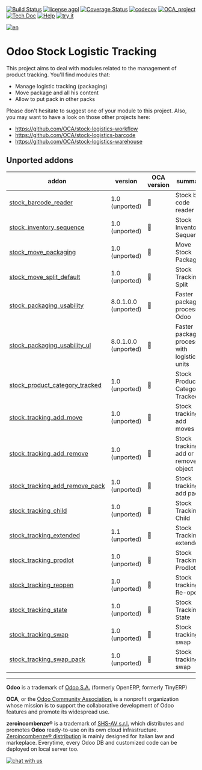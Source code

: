 [![Build Status](https://travis-ci.org/zeroincombenze/stock-logistics-tracking.svg?branch=10.0)](https://travis-ci.org/zeroincombenze/stock-logistics-tracking)
[![license agpl](https://img.shields.io/badge/licence-AGPL--3-blue.svg)](http://www.gnu.org/licenses/agpl-3.0.html)
[![Coverage Status](https://coveralls.io/repos/github/zeroincombenze/stock-logistics-tracking/badge.svg?branch=10.0)](https://coveralls.io/github/zeroincombenze/stock-logistics-tracking?branch=10.0)
[![codecov](https://codecov.io/gh/zeroincombenze/stock-logistics-tracking/branch/10.0/graph/badge.svg)](https://codecov.io/gh/zeroincombenze/stock-logistics-tracking/branch/10.0)
[![OCA_project](http://www.zeroincombenze.it/wp-content/uploads/ci-ct/prd/button-oca-10.svg)](https://github.com/OCA/stock-logistics-tracking/tree/10.0)
[![Tech Doc](http://www.zeroincombenze.it/wp-content/uploads/ci-ct/prd/button-docs-10.svg)](http://wiki.zeroincombenze.org/en/Odoo/10.0/dev)
[![Help](http://www.zeroincombenze.it/wp-content/uploads/ci-ct/prd/button-help-10.svg)](http://wiki.zeroincombenze.org/en/Odoo/10.0/man/LO)
[![try it](http://www.zeroincombenze.it/wp-content/uploads/ci-ct/prd/button-try-it-10.svg)](http://erp10.zeroincombenze.it)
















[![en](http://www.shs-av.com/wp-content/en_US.png)](http://wiki.zeroincombenze.org/it/Odoo/7.0/man)

Odoo Stock Logistic Tracking
============================

This project aims to deal with modules related to the management of product tracking. You'll find modules that:

 - Manage logistic tracking (packaging)
 - Move package and all his content
 - Allow to put pack in other packs

Please don't hesitate to suggest one of your module to this project. Also, you may want to have a look on those other projects here:

 - https://github.com/OCA/stock-logistics-workflow
 - https://github.com/OCA/stock-logistics-barcode
 - https://github.com/OCA/stock-logistics-warehouse

[//]: # (addons)


Unported addons
---------------
addon | version | OCA version | summary
--- | --- | --- | ---
[stock_barcode_reader](stock_barcode_reader/) | 1.0 (unported) | :repeat: | Stock bar code reader
[stock_inventory_sequence](stock_inventory_sequence/) | 1.0 (unported) | :repeat: | Stock Inventory Sequence
[stock_move_packaging](stock_move_packaging/) | 1.0 (unported) | :repeat: | Move Stock Packaging
[stock_move_split_default](stock_move_split_default/) | 1.0 (unported) | :repeat: | Stock Tracking Split
[stock_packaging_usability](stock_packaging_usability/) | 8.0.1.0.0 (unported) | :repeat: | Faster packaging process in Odoo
[stock_packaging_usability_ul](stock_packaging_usability_ul/) | 8.0.1.0.0 (unported) | :repeat: | Faster packaging process with logistical units
[stock_product_category_tracked](stock_product_category_tracked/) | 1.0 (unported) | :repeat: | Stock Product Category Tracked
[stock_tracking_add_move](stock_tracking_add_move/) | 1.0 (unported) | :repeat: | Stock tracking add moves
[stock_tracking_add_remove](stock_tracking_add_remove/) | 1.0 (unported) | :repeat: | Stock tracking add or remove object
[stock_tracking_add_remove_pack](stock_tracking_add_remove_pack/) | 1.0 (unported) | :repeat: | Stock tracking add packs
[stock_tracking_child](stock_tracking_child/) | 1.0 (unported) | :repeat: | Stock Tracking Child
[stock_tracking_extended](stock_tracking_extended/) | 1.1 (unported) | :repeat: | Stock Tracking extended
[stock_tracking_prodlot](stock_tracking_prodlot/) | 1.0 (unported) | :repeat: | Stock Tracking Prodlot
[stock_tracking_reopen](stock_tracking_reopen/) | 1.0 (unported) | :repeat: | Stock tracking Re-open
[stock_tracking_state](stock_tracking_state/) | 1.0 (unported) | :repeat: | Stock Tracking State
[stock_tracking_swap](stock_tracking_swap/) | 1.0 (unported) | :repeat: | Stock tracking swap
[stock_tracking_swap_pack](stock_tracking_swap_pack/) | 1.0 (unported) | :repeat: | Stock tracking swap

[//]: # (end addons)

[//]: # (copyright)

----

**Odoo** is a trademark of [Odoo S.A.](https://www.odoo.com/) (formerly OpenERP, formerly TinyERP)

**OCA**, or the [Odoo Community Association](http://odoo-community.org/), is a nonprofit organization whose
mission is to support the collaborative development of Odoo features and
promote its widespread use.

**zeroincombenze®** is a trademark of [SHS-AV s.r.l.](http://www.shs-av.com/)
which distributes and promotes **Odoo** ready-to-use on its own cloud infrastructure.
[Zeroincombenze® distribution](http://wiki.zeroincombenze.org/en/Odoo)
is mainly designed for Italian law and markeplace.
Everytime, every Odoo DB and customized code can be deployed on local server too.

[//]: # (end copyright)

[![chat with us](https://www.shs-av.com/wp-content/chat_with_us.gif)](https://tawk.to/85d4f6e06e68dd4e358797643fe5ee67540e408b)
